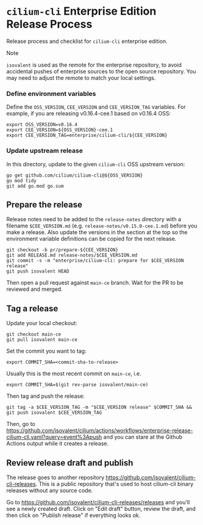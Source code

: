 # `cilium-cli` Enterprise Edition Release Process

Release process and checklist for `cilium-cli` enterprise edition.

> [!NOTE]
> `isovalent` is used as the remote for the enterprise repository, to avoid
> accidental pushes of enterprise sources to the open source repository. You
> may need to adjust the remote to match your local settings.

### Define environment variables

Define the `OSS_VERSION`, `CEE_VERSION` and `CEE_VERSION_TAG` variables. For
example, if you are releasing v0.16.4-cee.1 based on v0.16.4 OSS:

    export OSS_VERSION=v0.16.4
    export CEE_VERSION=${OSS_VERSION}-cee.1
    export CEE_VERSION_TAG=enterprise/cilium-cli/${CEE_VERSION}

### Update upstream release

In this directory, update to the given `cilium-cli` OSS upstream version:

    go get github.com/cilium/cilium-cli@${OSS_VERSION}
    go mod tidy
    git add go.mod go.sum

## Prepare the release

Release notes need to be added to the  `release-notes` directory with a
filename `$CEE_VERSION.md` (e.g. `release-notes/v0.15.0-cee.1.md`) before you
make a release. Also update the versions in the section at the top so the
environment variable definitions can be copied for the next release.

    git checkout -b pr/prepare-${CEE_VERSION}
    git add RELEASE.md release-notes/$CEE_VERSION.md
    git commit -s -m "enterprise/cilium-cli: prepare for $CEE_VERSION release"
    git push isovalent HEAD

Then open a pull request against `main-ce` branch. Wait for the PR to be reviewed and merged.

## Tag a release

Update your local checkout:

    git checkout main-ce
    git pull isovalent main-ce

Set the commit you want to tag:

    export COMMIT_SHA=<commit-sha-to-release>

Usually this is the most recent commit on `main-ce`, i.e.

    export COMMIT_SHA=$(git rev-parse isovalent/main-ce)

Then tag and push the release:

    git tag -a $CEE_VERSION_TAG -m "$CEE_VERSION release" $COMMIT_SHA && git push isovalent $CEE_VERSION_TAG

Then, go to
https://github.com/isovalent/cilium/actions/workflows/enterprise-release-cilium-cli.yaml?query=event%3Apush
and you can stare at the Github Actions output while it creates a release.

## Review release draft and publish

The release goes to another repository https://github.com/isovalent/cilium-cli-releases. This is
a public repository that's used to host cilium-cli binary releases without any source code.

Go to https://github.com/isovalent/cilium-cli-releases/releases and you'll see a newly created
draft. Click on "Edit draft" button, review the draft, and then click on "Publish release" if
everything looks ok.
